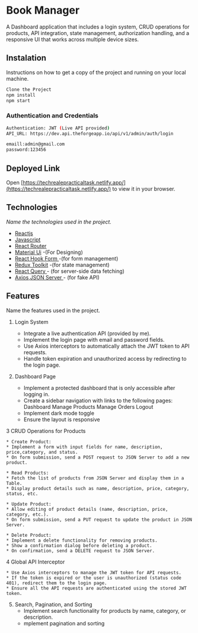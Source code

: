# Book Manager

A Dashboard application that includes a login system, CRUD operations for products, API integration, state management, authorization handling, and a responsive UI that works across multiple device sizes.
## Instalation

Instructions on how to get a copy of the project and running on your local machine.

```bash
Clone the Project
npm install
npm start
```

### Authentication and Credentials


```bash
Authentication: JWT (Live API provided)
API_URL: https://dev.api.theforgeapp.io/api/v1/admin/auth/login

emaill:admin@gmail.com
password:123456

```
## Deployed Link
Open [https://techrealepracticaltask.netlify.app/](https://techrealepracticaltask.netlify.app/) to view it in your browser.


## Technologies

_Name the technologies used in the project._ 
* [Reactjs](https://reactjs.org/) 
* [Javascript](https://javascript.info//) 
* [React Router](https://reactrouter.com/) 
* [Material Ui](https://mui.com/material-ui/?srsltid=AfmBOooW0GhjF3tll_dCOhoUMgYgZl5ZLOJHsC_tTIMetdN8aS6kYmML/)  -(For Designing)
* [React Hook Form ](react-hook-form.com/) -(for form management)
* [Redux Toolkit](https://redux-toolkit.js.org//) -(for state management)
* [React Query ](https://handsonreact.com/docs/react-query/) - (for server-side data fetching)
* [Axios,JSON Server ](https://www.npmjs.com/package/json-server/) - (for fake API)

## Features
Name the features used in the project.


1. Login System
   * Integrate a live authentication API (provided by me).
   * Implement the login page with email and password fields.
   * Use Axios interceptors to automatically attach the JWT token to API requests.
   * Handle token expiration and unauthorized access by redirecting to the login page.

2. Dashboard Page

    * Implement a protected dashboard that is only accessible after logging in.
    * Create a sidebar navigation with links to the following pages:
      Dashboard
      Manage Products
      Manage Orders
      Logout
    * Implement dark mode toggle 
    * Ensure the layout is responsive

3 CRUD Operations for Products

    * Create Product:
    * Implement a form with input fields for name, description, price,category, and status.
    * On form submission, send a POST request to JSON Server to add a new product.

    * Read Products:
    * Fetch the list of products from JSON Server and display them in a Table.
    * Display product details such as name, description, price, category, status, etc.

    * Update Product:
    * Allow editing of product details (name, description, price, category, etc.).
    * On form submission, send a PUT request to update the product in JSON Server.

    * Delete Product:
    * Implement a delete functionality for removing products.
    * Show a confirmation dialog before deleting a product.
    * On confirmation, send a DELETE request to JSON Server.

4  Global API Interceptor

    * Use Axios interceptors to manage the JWT token for API requests.
    * If the token is expired or the user is unauthorized (status code 401), redirect them to the login page.
    * Ensure all the API requests are authenticated using the stored JWT token.

5. Search, Pagination, and Sorting
    * Implement search functionality for products by name, category, or description.
    * mplement pagination and sorting




